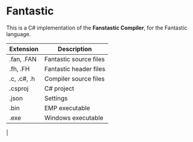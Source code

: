 # Fantastic

This is a C# implementation of the **Fanstastic Compiler**, for the Fantastic language.

| Extension | Description |
|-|-|
| .fan, .FAN | Fantastic source files |
| .fh, .FH | Fantastic header files |
| .c, .c#, .h | Compiler source files |
| .csproj | C# project |
| .json | Settings |
| .bin | EMP executable |
| .exe | Windows executable |
|
